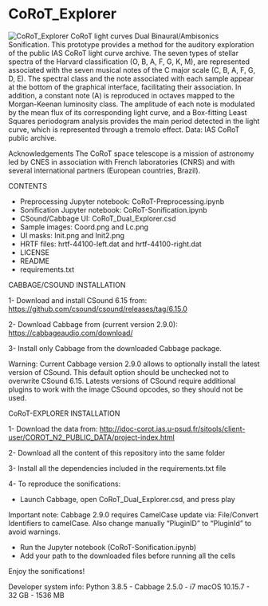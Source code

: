 # CoRoT_Explorer
![CoRoT_Explorer](https://github.com/AuditoryVO/CoRoT_Explorer/assets/144262864/ae63f3ef-0b69-4162-908c-bc7835732f85)
CoRoT light curves Dual Binaural/Ambisonics Sonification. 
This prototype provides a method for the auditory exploration of the public IAS CoRoT light curve archive. The seven types of stellar spectra of the Harvard classification (O, B, A, F, G, K, M), are represented associated with the seven musical notes of the C major scale (C, B, A, F, G, D, E). The spectral class and the note associated with each sample appear at the bottom of the graphical interface, facilitating their association. In addition, a constant note (A) is reproduced in octaves mapped to the Morgan-Keenan luminosity class. The amplitude of each note is modulated by the mean flux of its corresponding light curve, and a Box-fitting Least Squares periodogram analysis provides the main period detected in the light curve, which is represented through a tremolo effect. Data: IAS CoRoT public archive.

Acknowledgements
The CoRoT space telescope is a mission of astronomy led by CNES in association with French laboratories (CNRS) and with several international partners (European countries, Brazil).

CONTENTS

- Preprocessing Jupyter notebook: CoRoT-Preprocessing.ipynb
- Sonification Jupyter notebook: CoRoT-Sonification.ipynb
- CSound/Cabbage UI: CoRoT_Dual_Explorer.csd
- Sample images: Coord.png and Lc.png
- UI masks: Init.png and Init2.png
- HRTF files: hrtf-44100-left.dat and hrtf-44100-right.dat
- LICENSE
- README
- requirements.txt

CABBAGE/CSOUND INSTALLATION

1- Download and install CSound 6.15 from: https://github.com/csound/csound/releases/tag/6.15.0

2- Download Cabbage from (current version 2.9.0): https://cabbageaudio.com/download/ 

3- Install only Cabbage from the downloaded Cabbage package.

   Warning: Current Cabbage version 2.9.0 allows to optionally install the latest version of CSound. This default option should be unchecked not to overwrite CSound 6.15.
   Latests versions of CSound require additional plugins to work with the image CSound opcodes, so they should not be used.


CoRoT-EXPLORER INSTALLATION

1- Download the data from: http://idoc-corot.ias.u-psud.fr/sitools/client-user/COROT_N2_PUBLIC_DATA/project-index.html

2- Download all the content of this repository into the same folder

3- Install all the dependencies included in the requirements.txt file

4- To reproduce the sonifications:
   - Launch Cabbage, open CoRoT_Dual_Explorer.csd, and press play
   
   Important note: Cabbage 2.9.0 requires CamelCase update via: File/Convert Identifiers to camelCase. Also change manually “PluginID” to “PluginId” to avoid warnings.

   - Run the Jupyter notebook (CoRoT-Sonification.ipynb)
   - Add your path to the downloaded files before running all the cells

Enjoy the sonifications!

Developer system info: Python 3.8.5 - Cabbage 2.5.0 - i7 macOS 10.15.7 - 32 GB - 1536 MB

